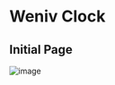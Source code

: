 # Weniv Clock

## Initial Page

![image](https://github.com/JJamVa/JJamVa/assets/80045006/e8b05ee7-8c5b-46af-8dff-37deb81de8e3)
